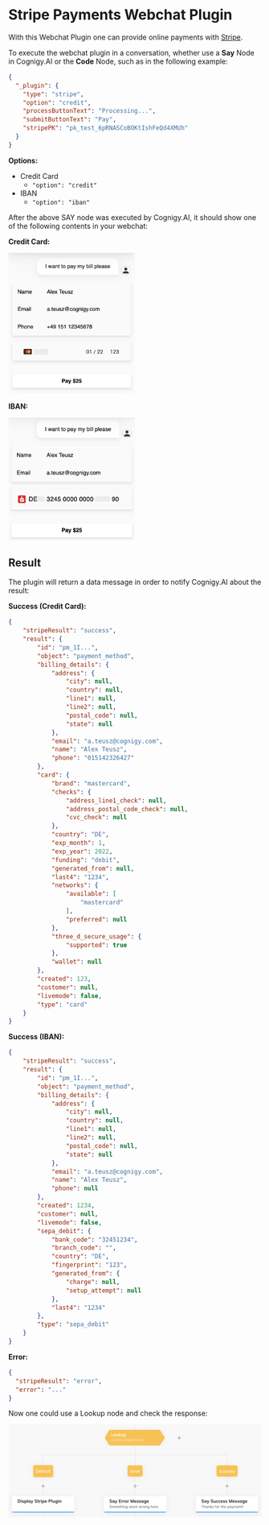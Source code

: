 # Stripe Payments Webchat Plugin

With this Webchat Plugin one can provide online payments with [Stripe](https://www.stripe.com).

To execute the webchat plugin in a conversation, whether use a **Say** Node in Cognigy.AI or the **Code** Node, such as in the following example:

```json
{
  "_plugin": {
    "type": "stripe",
    "option": "credit",
    "processButtonText": "Processing...",
    "submitButtonText": "Pay",
    "stripePK": "pk_test_6pRNASCoBOKtIshFeQd4XMUh"
  }
}
```

**Options:**

- Credit Card
  - `"option": "credit"`
- IBAN
  - `"option": "iban"`


After the above SAY node was executed by Cognigy.AI, it should show one of the following contents in your webchat:

**Credit Card:**

<img width="50%" src="./docs/cognigyStripeExample.png"></img>

**IBAN:**

<img width="50%" src="./docs/cognigyStripeIBANExample.png"></img>


## Result

The plugin will return a data message in order to notify Cognigy.AI about the result:

**Success  (Credit Card):**

```json
{
    "stripeResult": "success",
    "result": {
        "id": "pm_1I...",
        "object": "payment_method",
        "billing_details": {
            "address": {
                "city": null,
                "country": null,
                "line1": null,
                "line2": null,
                "postal_code": null,
                "state": null
            },
            "email": "a.teusz@cognigy.com",
            "name": "Alex Teusz",
            "phone": "015142326427"
        },
        "card": {
            "brand": "mastercard",
            "checks": {
                "address_line1_check": null,
                "address_postal_code_check": null,
                "cvc_check": null
            },
            "country": "DE",
            "exp_month": 1,
            "exp_year": 2022,
            "funding": "debit",
            "generated_from": null,
            "last4": "1234",
            "networks": {
                "available": [
                    "mastercard"
                ],
                "preferred": null
            },
            "three_d_secure_usage": {
                "supported": true
            },
            "wallet": null
        },
        "created": 123,
        "customer": null,
        "livemode": false,
        "type": "card"
    }
}
```


**Success  (IBAN):**

```json
{
    "stripeResult": "success",
    "result": {
        "id": "pm_1I...",
        "object": "payment_method",
        "billing_details": {
            "address": {
                "city": null,
                "country": null,
                "line1": null,
                "line2": null,
                "postal_code": null,
                "state": null
            },
            "email": "a.teusz@cognigy.com",
            "name": "Alex Teusz",
            "phone": null
        },
        "created": 1234,
        "customer": null,
        "livemode": false,
        "sepa_debit": {
            "bank_code": "32451234",
            "branch_code": "",
            "country": "DE",
            "fingerprint": "123",
            "generated_from": {
                "charge": null,
                "setup_attempt": null
            },
            "last4": "1234"
        },
        "type": "sepa_debit"
    }
}
```

**Error:**

```json
{
  "stripeResult": "error",
  "error": "..."
}
```

Now one could use a Lookup node and check the response:

<img src="./docs/cognigyFlowStripe.png"></img>

